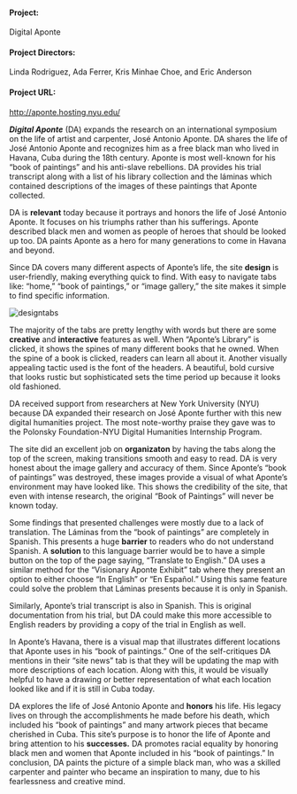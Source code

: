 #### **Project:**

Digital Aponte

#### **Project Directors:**

Linda Rodriguez, Ada Ferrer, Kris Minhae Choe, and Eric Anderson

#### **Project URL:**

 http://aponte.hosting.nyu.edu/

***Digital Aponte*** (DA) expands the research on an international symposium on the life of artist and carpenter, José Antonio Aponte. DA shares the life of José Antonio Aponte and recognizes him as a free black man who lived in Havana, Cuba during the 18th century. Aponte is most well-known for his “book of paintings” and his anti-slave rebellions. DA provides his trial transcript along with a list of his library collection and the láminas which contained descriptions of the images of these paintings that Aponte collected. 

DA is **relevant** today because it portrays and honors the life of José Antonio Aponte. It focuses on his triumphs rather than his sufferings. Aponte described black men and women as people of heroes that should be looked up too. DA paints Aponte as a hero for many generations to come in Havana and beyond.

Since DA covers many different aspects of Aponte’s life, the site **design** is user-friendly, making everything quick to find. With easy to navigate tabs like: “home,” “book of paintings,” or “image gallery,” the site makes it simple to find specific information. 

![designtabs](https://alexandrahoran.github.io/Alexandra-Horan-CNU/images/designtabs.JPG)

The majority of the tabs are pretty lengthy with words but there are some **creative** and **interactive** features as well. When “Aponte’s Library” is clicked, it shows the spines of many different books that he owned. When the spine of a book is clicked, readers can learn all about it. Another visually appealing tactic used is the font of the headers. A beautiful, bold cursive that looks rustic but sophisticated sets the time period up because it looks old fashioned.

DA received support from researchers at New York University (NYU) because DA expanded their research on José Aponte further with this new digital humanities project. The most note-worthy praise they gave was to the Polonsky Foundation-NYU Digital Humanities Internship Program.

The site did an excellent job on **organizaton** by having the tabs along the top of the screen, making transitions smooth and easy to read. DA is very honest about the image gallery and accuracy of them. Since Aponte’s “book of paintings” was destroyed, these images provide a visual of what Aponte’s environment may have looked like. This shows the credibility of the site, that even with intense research, the original “Book of Paintings” will never be known today. 

Some findings that presented challenges were mostly due to a lack of translation. The Láminas from the “book of paintings” are completely in Spanish. This presents a huge **barrier** to readers who do not understand Spanish. A **solution** to this language barrier would be to have a simple button on the top of the page saying, “Translate to English.” DA uses a similar method for the “Visionary Aponte Exhibit” tab where they present an option to either choose “In English” or “En Español.” Using this same feature could solve the problem that Láminas presents because it is only in Spanish. 



Similarly, Aponte’s trial transcript is also in Spanish. This is original documentation from his trial, but DA could make this more accessible to English readers by providing a copy of the trial in English as well. 
 
In Aponte’s Havana, there is a visual map that illustrates different locations that Aponte uses in his “book of paintings.” One of the self-critiques DA mentions in their “site news” tab is that they will be updating the map with more descriptions of each location. Along with this, it would be visually helpful to have a drawing or better representation of what each location looked like and if it is still in Cuba today. 



DA explores the life of José Antonio Aponte and **honors** his life. His legacy lives on through the accomplishments he made before his death, which included his “book of paintings” and many artwork pieces that became cherished in Cuba. This site’s purpose is to honor the life of Aponte and bring attention to his **successes.** DA promotes racial equality by honoring black men and women that Aponte included in his “book of paintings.” In conclusion, DA paints the picture of a simple black man, who was a skilled carpenter and painter who became an inspiration to many, due to his fearlessness and creative mind. 
